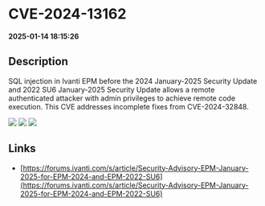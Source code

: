 # CVE-2024-13162

**2025-01-14 18:15:26**

## Description
SQL injection in Ivanti EPM before the 2024 January-2025 Security Update and 2022 SU6 January-2025 Security Update allows a remote authenticated attacker with admin privileges to achieve remote code execution. This CVE addresses incomplete fixes from CVE-2024-32848.

![](https://img.shields.io/static/v1?label=Score&message=7.2&color=red)
![](https://img.shields.io/static/v1?label=Severity&message=HIGH&color=red)
![](https://img.shields.io/static/v1?label=CWE&message=SQL&color=green)

## Links
- [https://forums.ivanti.com/s/article/Security-Advisory-EPM-January-2025-for-EPM-2024-and-EPM-2022-SU6](https://forums.ivanti.com/s/article/Security-Advisory-EPM-January-2025-for-EPM-2024-and-EPM-2022-SU6)
